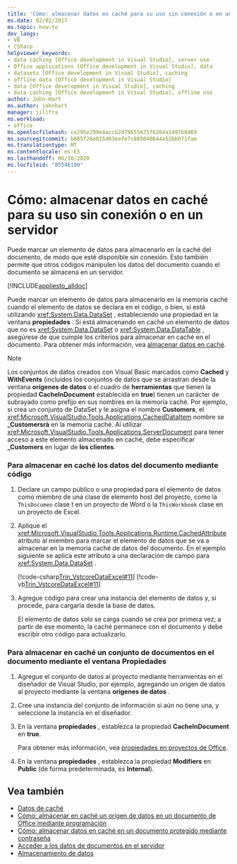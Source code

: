 ```yaml
---
title: 'Cómo: almacenar datos en caché para su uso sin conexión o en un servidor'
ms.date: 02/02/2017
ms.topic: how-to
dev_langs:
- VB
- CSharp
helpviewer_keywords:
- data caching [Office development in Visual Studio], server use
- Office applications [Office development in Visual Studio], data
- datasets [Office development in Visual Studio], caching
- offline data [Office development in Visual Studio]
- data [Office development in Visual Studio], caching
- data caching [Office development in Visual Studio], offline use
author: John-Hart
ms.author: johnhart
manager: jillfra
ms.workload:
- office
ms.openlocfilehash: ce295e299e4accb2d79655675f6264a1497b8d69
ms.sourcegitcommit: b885f26e015d03eafe7c885040644a52bb071fae
ms.translationtype: MT
ms.contentlocale: es-ES
ms.lasthandoff: 06/30/2020
ms.locfileid: "85546190"
---
```

# <a name="how-to-cache-data-for-use-offline-or-on-a-server"></a>Cómo: almacenar datos en caché para su uso sin conexión o en un servidor
  Puede marcar un elemento de datos para almacenarlo en la caché del documento, de modo que esté disponible sin conexión. Esto también permite que otros códigos manipulen los datos del documento cuando el documento se almacena en un servidor.

 [!INCLUDE[appliesto_alldoc](../vsto/includes/appliesto-alldoc-md.md)]

 Puede marcar un elemento de datos para almacenarlo en la memoria caché cuando el elemento de datos se declara en el código, o bien, si está utilizando <xref:System.Data.DataSet> , estableciendo una propiedad en la ventana **propiedades** . Si está almacenando en caché un elemento de datos que no es <xref:System.Data.DataSet> o <xref:System.Data.DataTable> , asegúrese de que cumple los criterios para almacenar en caché en el documento. Para obtener más información, vea [almacenar datos en caché](../vsto/caching-data.md).

> [!NOTE]
> Los conjuntos de datos creados con Visual Basic marcados como **Cached** y **WithEvents** (incluidos los conjuntos de datos que se arrastran desde la ventana **orígenes de datos** o el cuadro de **herramientas** que tienen la propiedad **CacheInDocument** establecida en **true**) tienen un carácter de subrayado como prefijo en sus nombres en la memoria caché. Por ejemplo, si crea un conjunto de DataSet y le asigna el nombre **Customers**, el <xref:Microsoft.VisualStudio.Tools.Applications.CachedDataItem> nombre se **_Customersrá** en la memoria caché. Al utilizar <xref:Microsoft.VisualStudio.Tools.Applications.ServerDocument> para tener acceso a este elemento almacenado en caché, debe especificar **_Customers** en lugar de **los clientes**.

### <a name="to-cache-data-in-the-document-using-code"></a>Para almacenar en caché los datos del documento mediante código

1. Declare un campo público o una propiedad para el elemento de datos como miembro de una clase de elemento host del proyecto, como la `ThisDocumen` clase t en un proyecto de Word o la `ThisWorkbook` clase en un proyecto de Excel.

2. Aplique el <xref:Microsoft.VisualStudio.Tools.Applications.Runtime.CachedAttribute> atributo al miembro para marcar el elemento de datos que se va a almacenar en la memoria caché de datos del documento. En el ejemplo siguiente se aplica este atributo a una declaración de campo para <xref:System.Data.DataSet> .

     [!code-csharp[Trin_VstcoreDataExcel#11](../vsto/codesnippet/CSharp/Trin_VstcoreDataExcelCS/Sheet1.cs#11)]
     [!code-vb[Trin_VstcoreDataExcel#11](../vsto/codesnippet/VisualBasic/Trin_VstcoreDataExcelVB/Sheet1.vb#11)]

3. Agregue código para crear una instancia del elemento de datos y, si procede, para cargarla desde la base de datos.

     El elemento de datos solo se carga cuando se crea por primera vez; a partir de ese momento, la caché permanece con el documento y debe escribir otro código para actualizarlo.

### <a name="to-cache-a-dataset-in-the-document-by-using-the-properties-window"></a>Para almacenar en caché un conjunto de documentos en el documento mediante el ventana Propiedades

1. Agregue el conjunto de datos al proyecto mediante herramientas en el diseñador de Visual Studio, por ejemplo, agregando un origen de datos al proyecto mediante la ventana **orígenes de datos** .

2. Cree una instancia del conjunto de información si aún no tiene una, y seleccione la instancia en el diseñador.

3. En la ventana **propiedades** , establezca la propiedad **CacheInDocument** en **true**.

     Para obtener más información, vea [propiedades en proyectos de Office](../vsto/properties-in-office-projects.md).

4. En la ventana **propiedades** , establezca la propiedad **Modifiers** en **Public** (de forma predeterminada, es **Internal**).

## <a name="see-also"></a>Vea también
- [Datos de caché](../vsto/caching-data.md)
- [Cómo: almacenar en caché un origen de datos en un documento de Office mediante programación](../vsto/how-to-programmatically-cache-a-data-source-in-an-office-document.md)
- [Cómo: almacenar datos en caché en un documento protegido mediante contraseña](../vsto/how-to-cache-data-in-a-password-protected-document.md)
- [Acceder a los datos de documentos en el servidor](../vsto/accessing-data-in-documents-on-the-server.md)
- [Almacenamiento de datos](../data-tools/save-data-back-to-the-database.md)
